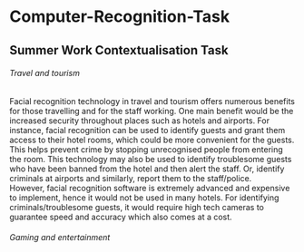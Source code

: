 # Computer-Recognition-Task
## Summer Work Contextualisation Task

###### Travel and tourism
Facial recognition technology in travel and tourism offers numerous benefits for those travelling and for the staff working. One main benefit would be the increased security throughout places such as hotels and airports. For instance, facial recognition can be used to identify guests and grant them access to their hotel rooms, which could be more convenient for the guests. This helps prevent crime by stopping unrecognised people from entering the room. This technology may also be used to identify troublesome guests who have been banned from the hotel and then alert the staff. Or, identify criminals at airports and similarly, report them to the staff/police.\
However, facial recognition software is extremely advanced and expensive to implement, hence it would not be used in many hotels. For identifying criminals/troublesome guests, it would require high tech cameras to guarantee speed and accuracy which also comes at a cost. 

###### Gaming and entertainment

